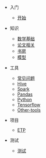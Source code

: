 
- 入门
  - [开始](howto/begin.md)
  

- 知识
  - [数学基础](knowledge/math.md)
  - [论文相关](knowledge/paper.md)
  - [书房](knowledge/book_library.md)
  - [模型](knowledge/tree_model.md)
  
- 工具
  - [常见问题](tools/common.md)
  - [Hive](tools/hive.md)
  - [Spark](tools/spark.md)
  - [Pandas](tools/pandas.md)
  - [Python](tools/python.md)
  - [Tensorflow](tools/tf.md)
  - [Other-tools](tools/other_tools.md)


- 项目
  - [ETP](project/ETP.md)

- 测试
  - [测试](tools/t5.md)